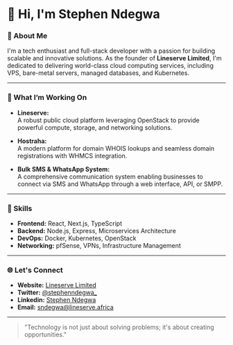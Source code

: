 # 👋 Hi, I'm Stephen Ndegwa  

### 🚀 About Me  
I'm a tech enthusiast and full-stack developer with a passion for building scalable and innovative solutions. As the founder of **Lineserve Limited**, I'm dedicated to delivering world-class cloud computing services, including VPS, bare-metal servers, managed databases, and Kubernetes.  

---

### 🔧 What I’m Working On  
- **Lineserve:**  
  A robust public cloud platform leveraging OpenStack to provide powerful compute, storage, and networking solutions.  

- **Hostraha:**  
  A modern platform for domain WHOIS lookups and seamless domain registrations with WHMCS integration.  

- **Bulk SMS & WhatsApp System:**  
  A comprehensive communication system enabling businesses to connect via SMS and WhatsApp through a web interface, API, or SMPP.  

---

### 🌟 Skills  
- **Frontend:** React, Next.js, TypeScript  
- **Backend:** Node.js, Express, Microservices Architecture  
- **DevOps:** Docker, Kubernetes, OpenStack  
- **Networking:** pfSense, VPNs, Infrastructure Management  

---

### 🌐 Let's Connect  
- **Website:** [Lineserve Limited](https://lineserve.africa)  
- **Twitter:** [@stephenndegwa_](https://twitter.com/stephenndegwa_)
- **Linkedin:** [Stephen Ndegwa](https://linkedin.com/in/stephenndegwa)  
- **Email:** [sndegwa@lineserve.africa](mailto:sndegwa@lineserve.africa)  

---

> "Technology is not just about solving problems; it's about creating opportunities."  

